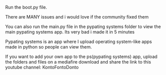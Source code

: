Run the boot.py file.

There are MANY issues and i would love if the community fixed them

You can also run the main.py file in the pypating systems folder to view the main pypating systems app. Its very bad i made it in 5 minutes

Pypating systems is an app where I upload operating system-like apps made in python so people can view them.

If you want to add your own app to the ps(pypating systems) app, upload the folders and files on a mediafire download and share the link to this youtube channel: KontoFontoDonto

